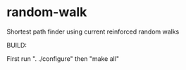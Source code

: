 random-walk
===========

Shortest path finder using current reinforced random walks

BUILD:

First run ". ./configure" then "make all"